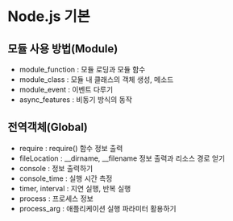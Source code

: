 # Node.js 기본

## 모듈 사용 방법(Module)

- module_function : 모듈 로딩과 모듈 함수
- module_class : 모듈 내 클래스의 객체 생성, 메소드
- module_event : 이벤트 다루기
- async_features : 비동기 방식의 동작

## 전역객체(Global)

- require : require() 함수 정보 출력
- fileLocation : __dirname, __filename 정보 출력과 리소스 경로 얻기
- console : 정보 출력하기
- console_time : 실행 시간 측정
- timer, interval : 지연 실행, 반복 실행
- process : 프로세스 정보
- process_arg : 애플리케이션 실행 파라미터 활용하기
